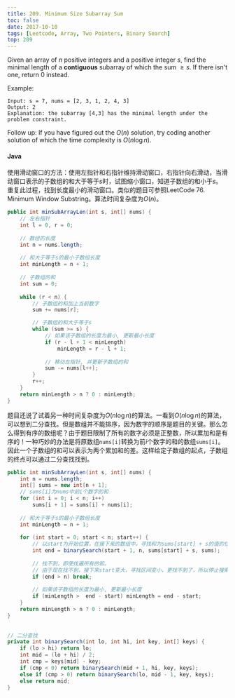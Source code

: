 ```yaml
---
title: 209. Minimum Size Subarray Sum
toc: false
date: 2017-10-10
tags: [Leetcode, Array, Two Pointers, Binary Search]
top: 209
---
```


Given an array of $n$ positive integers and a positive integer $s$, find the minimal length of a **contiguous** subarray of which the sum $\ge s$. If there isn't one, return 0 instead.

Example: 

```
Input: s = 7, nums = [2, 3, 1, 2, 4, 3]
Output: 2
Explanation: the subarray [4,3] has the minimal length under the problem constraint.
```

Follow up: If you have figured out the $O(n)$ solution, try coding another solution of which the time complexity is $O(n \log n)$. 

#### Java

使用滑动窗口的方法：使用左指针和右指针维持滑动窗口，右指针向右滑动，当滑动窗口表示的子数组的和大于等于$s$时，试图缩小窗口，知道子数组的和小于$s$。重复此过程，找到长度最小的滑动窗口。类似的题目可参照LeetCode 76. Minimum Window Substring。算法时间复杂度为$O(n)$。

```Java
public int minSubArrayLen(int s, int[] nums) {      
    // 左右指针
    int l = 0, r = 0;
    
    // 数组的长度
    int n = nums.length;
    
    // 和大于等于s的最小子数组长度
    int minLength = n + 1;
    
    // 子数组的和
    int sum = 0;
    
    while (r < n) {
        // 子数组的和加上当前数字
        sum += nums[r];

        // 子数组的和大于等于s
        while (sum >= s) {
            // 如果该子数组的长度为最小, 更新最小长度
            if (r - l + 1 < minLength)
                minLength = r - l + 1;
            
            // 移动左指针, 并更新子数组的和
            sum -= nums[l++];
        }
        r++;
    }
    return minLength > n ? 0 : minLength;    
}
```

题目还说了试着另一种时间复杂度为$O(n \log n)$的算法。一看到$O(n \log n)$的算法，可以想到二分查找。但是数组并不能排序，因为数字的顺序是题目的关键。那么怎么得到有序的数组呢？由于题目限制了所有的数字必须是正整数，所以累加和是有序的！一种巧妙的办法是将原数组`nums[i]`转换为前$i$个数字的和的数组`sums[i]`。因此一个子数组的和可以表示为两个累加和的差。这样给定子数组的起点，子数组的终点可以通过二分查找找到。


```Java
public int minSubArrayLen(int s, int[] nums) {
    int n = nums.length;
    int[] sums = new int[n + 1];
    // sums[i]为nums中前i个数字的和
    for (int i = 0; i < n; i++)
        sums[i + 1] = sums[i] + nums[i];
    
    // 和大于等于s的最小子数组长度
    int minLength = n + 1;
   
    for (int start = 0; start < n; start++) {
        // 以start为开始位置，在接下来的数组中，寻找和为sums[start] + s的值的位置
        int end = binarySearch(start + 1, n, sums[start] + s, sums);
        
        // 找不到，即使找遍所有的和。
        // 由于现在找不到，接下来start变大，寻找区间变小，更找不到了，所以停止搜索
        if (end > n) break; 
        
        // 如果该子数组的长度为最小, 更新最小长度
        if (minLength >  end - start) minLength = end - start;
    }
    return minLength > n ? 0 : minLength;
}
    
    
// 二分查找
private int binarySearch(int lo, int hi, int key, int[] keys) {
    if (lo > hi) return lo;
    int mid = (lo + hi) / 2;
    int cmp = keys[mid] - key;
    if (cmp < 0) return binarySearch(mid + 1, hi, key, keys);
    else if (cmp > 0) return binarySearch(lo, mid - 1, key, keys);
    else return mid;
}
```
